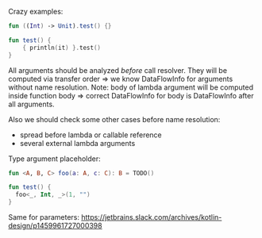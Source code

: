 Crazy examples:

```kotlin
fun ((Int) -> Unit).test() {}

fun test() {
    { println(it) }.test()
}
```


All arguments should be analyzed *before* call resolver. They will be computed via transfer order => we know DataFlowInfo for arguments without name resolution.
Note: body of lambda argument will be computed inside function body => correct DataFlowInfo for body is DataFlowInfo after all arguments.

Also we should check some other cases before name resolution:
- spread before lambda or callable reference
- several external lambda arguments
 

Type argument placeholder:
```kotlin
fun <A, B, C> foo(a: A, c: C): B = TODO()

fun test() {
  foo<_, Int, _>(1, "")
}
```

Same for parameters: https://jetbrains.slack.com/archives/kotlin-design/p1459961727000398

